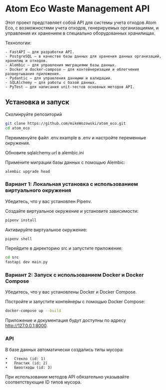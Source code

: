 # Atom Eco Waste Management API

Этот проект представляет собой API для системы учета отходов Atom Eco, с 
возможностями учета отходов, генерируемых организациями, и управления их 
хранением в специально оборудованных хранилищах.

Технологии:
```
- FastAPI — для разработки API.
- PostgreSQL — в качестве базы данных для хранения данных организаций, хранилищ и отходов.
- Alembic — для управления миграциями базы данных.
- Docker и docker-compose — для контейнеризации и облегчения развертывания приложения.
- Pydantic — для управления данными и валидации.
- SQLAlchemy — для работы с базой данных.
- PyTest — для написания unit-тестов основных методов API.
```

## Установка и запуск

Сколинруйте репозиторий

```bash
git clone https://github.com/mikeWozowski/atom_eco.git
cd atom_eco
```

Переименуйте файл .env.example в .env и настройте переменные окружения.

Обновите sqlalchemy.url в alembic.ini

Примените миграции базы данных с помощью Alembic:

```bash
alembic upgrade head
```

### Вариант 1: Локальная установка с использованием виртуального окружения

Убедитесь, что у вас установлен Pipenv.

Создайте виртуальное окружение и установите зависимости:

```bash
pipenv install
```

Активируйте виртуальное окружение:

```bash
pipenv shell
```

Перейдите в директорию src и запустите приложение:
```bash
cd src
fastapi dev main.py
```

### Вариант 2: Запуск с использованием Docker и Docker Compose

Убедитесь, что у вас установлены Docker и Docker Compose.

Постройте и запустите контейнеры с помощью Docker Compose:

```bash
docker-compose up --build
```

Приложение и документация будут доступны по адресу http://127.0.0.1:8000.

### API

В базе данных автоматически создались типы мусора:

	•	Стекло (id: 1)
	•	Пластик (id: 2)
	•	Биоотходы (id: 3)

При использовании методов API обязательно указывайте соответствующие ID типов мусора.

